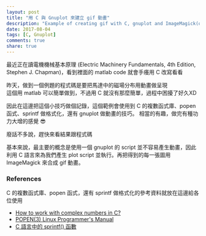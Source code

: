 ```yaml
---
layout: post
title: "用 C 與 Gnuplot 來建立 gif 動畫"
description: "Example of creating gif with C, gnuplot and ImageMagick(optional)"
date: 2017-08-04
tags: [C, Gnuplot]
comments: true
share: true
---
```


最近正在讀電機機械基本原理 (Electric Machinery Fundamentals, 4th Edition, Stephen J. Chapman)，看到裡面的 matlab code 就會手癢用 C 改寫看看<br>

昨天，做到一個例題的程式碼是要把馬達中的磁場分布用動畫做呈現<br>
這個用 matlab 可以簡單做到，不過用 C 就沒有那麼簡單，過程中困擾了好久XD<br>

因此在這邊把這個小技巧做個記錄，這個範例會使用到 C 的複數函式庫、popen 函式、sprintf 做格式化，還有 gnuplot 做動畫的技巧。
相當的有趣，做完有種功力大增的感覺 :sunglasses:

廢話不多說，趕快來看結果跟程式碼

<script src="https://gist.github.com/yangyang95/461e388ca10cb2c9776bea26de229431.js"></script>

基本來說，最主要的概念是使用一個 gnuplot 的 script 並不容易產生動畫，因此利用 C 語言來為我們產生 plot script 並執行。再把得到的每一張圖用 ImageMagick 來合成 gif 動畫。


### References
C 的複數函式庫、popen 函式，還有 sprintf 做格式化的參考資料就放在這邊給各位使用<br>

* [How to work with complex numbers in C?](https://stackoverflow.com/a/9860772/7839373)
* [POPEN(3) Linux Programmer's Manual](http://man7.org/linux/man-pages/man3/popen.3.html)
* [C 語言中的 sprintf() 函數](http://ccckmit.wikidot.com/cp:sprintf)
